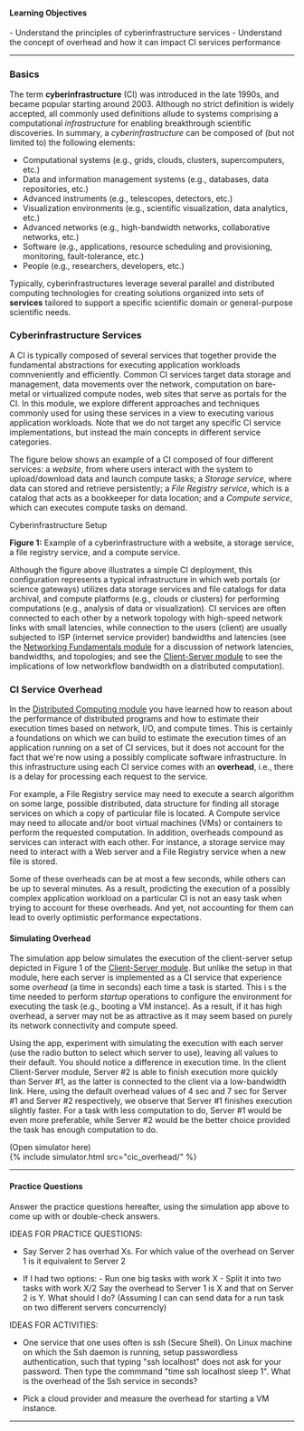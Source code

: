 
#### Learning Objectives

<div class="learningObjectiveBox" markdown="1">
- Understand the principles of cyberinfrastructure services
- Understand the concept of overhead and how it can impact CI services performance
</div>

---

### Basics

The term **cyberinfrastructure** (CI) was introduced in the late 1990s, and 
became popular starting around 2003. Although no strict definition is widely
accepted, all commonly used definitions allude to systems comprising a computational _infrastructure_ for enabling breakthrough scientific discoveries. 
In summary, a _cyberinfrastructure_ can be composed of (but not limited to)
the following elements:  
 
- Computational systems (e.g., grids, clouds, clusters, supercomputers, etc.)
- Data and information management systems (e.g., databases, data repositories, etc.)
- Advanced instruments (e.g., telescopes, detectors, etc.)
- Visualization environments (e.g., scientific visualization, data analytics, etc.)
- Advanced networks (e.g., high-bandwidth networks, collaborative networks, etc.)
- Software (e.g., applications, resource scheduling and provisioning, monitoring, 
  fault-tolerance, etc.)
- People (e.g., researchers, developers, etc.)

Typically, cyberinfrastructures leverage several parallel and distributed 
computing technologies for creating solutions organized into sets of **services** 
tailored to support a specific scientific domain or general-purpose scientific 
needs. 

### Cyberinfrastructure Services

A CI is typically composed of several services that together
provide the fundamental abstractions for executing application workloads
comnveniently and efficiently. Common CI services  target data storage and
management, data movements over the network, computation on bare-metal or
virtualized compute nodes, web sites that serve as portals for the CI.
In this module, we explore different approaches and
techniques commonly used for using these services in a view to executing
various application workloads.  Note that we do not target any specific CI
service implementations, but instead the main concepts in different service
categories.

The figure below shows an example of a CI composed of four different
services: a _website_, from where users interact with the system to
upload/download data and launch compute tasks; a _Storage service_, where
data can stored and retrieve persistently; a _File Registry service_, which
is a catalog that acts as a bookkeeper for data location; and a _Compute
service_, which can executes compute tasks on demand.

<object class="figure" type="image/svg+xml" data="{{ site.baseurl }}/public/img/cyberinfrastructure/basics.svg">Cyberinfrastructure Setup</object>
<div class="caption">
<strong>Figure 1:</strong> Example of a cyberinfrastructure with a website, a storage service, a file registry service, and a compute service.
</div>

Although the figure above illustrates a simple CI deployment, this
configuration represents a typical infrastructure in which web portals (or
science gateways) utilizes data storage services and file catalogs for data
archival, and compute platforms (e.g., clouds or clusters) for performing
computations (e.g., analysis of data or visualization). CI services are
often connected to each other by a network  topology  with high-speed
network links with small latencies, while connection to the users (client)
are usually subjected to ISP (internet service provider) bandwidths and
latencies (see the [Networking
Fundamentals module]({{site.baseurl}}/pedagogic_modules/pdcc/networking_fundamentals/)
for a discussion of network latencies, bandwidths, and topologies; and see
the [Client-Server
module]({{site.baseurl}}/pedagogic_modules/pdcc/distributed_computing/client_server/#/basics)
to see the implications of low networkflow bandwidth on a distributed
computation).

### CI Service Overhead

In the [Distributed Computing
module]({{site.baseurl}}/pedagogic_modules/pdcc/distributed_computing/) you
have learned how to reason about the performance of distributed programs
and how to estimate their execution times based on network, I/O, and
compute times.  This is certainly a foundations on which we can build to
estimate the execution times of an application running on a set of CI
services, but it does not account for the fact that we're now using a
possibly complicate software infrastructure. In this infrastructure using
each CI service comes with an **overhead**, i.e., there is a delay for
processing each request to the service.

For example, a File Registry service may need to execute a search algorithm
on some large, possible distributed, data structure for finding all storage
services on which a copy of particular file is located. A Compute service
may need to allocate and/or boot virtual machines (VMs) or containers to
perform the requested computation. In addition, overheads compound as
services can interact with each other. For instance, a storage service may
need to interact with a Web server and a File Registry service when a new
file is stored.

Some of these overheads can be at most a few seconds, while others can
be up to several minutes. As a result, prodicting the execution of a
possibly complex application workload on a particular CI is not an easy task
when trying to account for these overheads. And yet, not accounting for them
can lead to overly optimistic performance expectations. 

#### Simulating Overhead

The simulation app below simulates the execution of the client-server setup
depicted in Figure 1 of the 
[Client-Server module]({{site.baseurl}}/pedagogic_modules/pdcc/distributed_computing/client_server/#/basics).
But unlike the setup in that module, here each server is implemented as a
CI service that experience some _overhead_ (a time in seconds) each time a
task is started.  This i s the time needed to perform _startup_ operations
to configure the environment for executing the task (e.g., booting a VM
instance). As a result, if it has high overhead, a server may not be as
attractive as it may seem based on purely its network connectivity and
compute speed.

Using the app, experiment with simulating the execution with each server
(use the radio button to select which server to use), leaving all values to
their default. You should notice a difference in execution time. In the
client Client-Server module, Server #2 is able to finish execution more
quickly than Server #1, as the latter is connected to the client via a
low-bandwidth link. Here, using the default overhead values of 4 sec and 7
sec for Server #1 and Server #2 respectively, we observe that Server #1
finishes execution slightly faster. For a task with less computation to do,
Server \#1 would be even more preferable, while Server \#2 would be
the better choice provided the task has enough computation to do. 

<div class="ui accordion fluid app-ins">
  <div class="title">
    <i class="dropdown icon"></i>
    (Open simulator here)
  </div>
  <div markdown="0" class="ui segment content sim-frame">
    {% include simulator.html src="cic_overhead/" %}
  </div>
</div>

---

#### Practice Questions

Answer the practice questions hereafter, using the simulation app above to come up 
with or double-check answers.

IDEAS FOR PRACTICE QUESTIONS:
  - Say Server 2 has overhad Xs. For which value of the overhead on Server 1 is it equivalent to Server 2 

  - If I had two options:
        - Run one big tasks with work X
        - Split it into two tasks with work X/2
    Say the overhead to Server 1 is X and that on Server 2 is Y. What should I do? (Assuming I can can send data for a run task on two different servers concurrencly)

IDEAS FOR ACTIVITIES:

  - One service that one uses often is ssh (Secure Shell). On Linux machine on which the Ssh daemon is
   running, setup passwordless authentication, such that typing "ssh localhost" does not ask for your password.  Then type the commmand "time ssh localhost sleep 1". What is the overhead of the Ssh service in seconds?

  - Pick a cloud provider and measure the overhead for starting a VM instance. 
---
